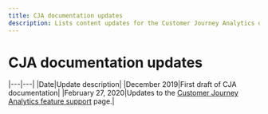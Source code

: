 ```yaml
---
title: CJA documentation updates
description: Lists content updates for the Customer Journey Analytics documentation set since December, 2019. 
---
```


# CJA documentation updates

|---|---|
|Date|Update description|
|December 2019|First draft of CJA documentation|
|February 27, 2020|Updates to the [Customer Journey Analytics feature support](/help/getting-started/cja-aa.md) page.|
